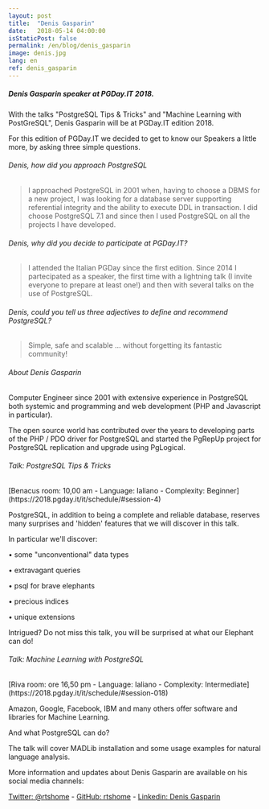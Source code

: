 ```yaml
---
layout: post
title:  "Denis Gasparin"
date:   2018-05-14 04:00:00
isStaticPost: false
permalink: /en/blog/denis_gasparin
image: denis.jpg
lang: en
ref: denis_gasparin
---
```


<h5>Denis Gasparin speaker at PGDay.IT 2018.</h5>

With the talks "PostgreSQL Tips & Tricks" and "Machine Learning with PostGreSQL", Denis Gasparin will be at PGDay.IT edition 2018.

For this edition of PGDay.IT we decided to get to know our Speakers a little more, by asking three simple questions.

<h6>Denis, how did you approach PostgreSQL</h6>

>I approached PostgreSQL in 2001 when, having to choose a DBMS for a new project, I was looking for a database server supporting referential integrity and the ability to execute DDL in transaction.
I did choose PostgreSQL 7.1 and since then I used PostgreSQL on all the projects I have developed.

<h6>Denis, why did you decide to participate at PGDay.IT?</h6>

>I attended the Italian PGDay since the first edition. Since 2014 I partecipated as a speaker, the first time with a lightning talk (I invite everyone to prepare at least one!) and then with several talks on the use of PostgreSQL.

<h6>Denis, could you tell us three adjectives to define and recommend PostgreSQL?</h6>

>Simple, safe and scalable ... without forgetting its fantastic community!

<h6>About Denis Gasparin</h6>

Computer Engineer since 2001 with extensive experience in PostgreSQL both systemic and programming and web development (PHP and Javascript in particular).

The open source world has contributed over the years to developing parts of the PHP / PDO driver for PostgreSQL and started the PgRepUp project for PostgreSQL replication and upgrade using PgLogical.

<h6>Talk: PostgreSQL Tips & Tricks</h6>
[Benacus room: 10,00 am - Language: Ialiano - Complexity: Beginner](https://2018.pgday.it/it/schedule/#session-4)

PostgreSQL, in addition to being a complete and reliable database, reserves many surprises and 'hidden' features that we will discover in this talk.

In particular we'll discover:

• some "unconventional" data types

• extravagant queries

• psql for brave elephants

• precious indices

• unique extensions

Intrigued? Do not miss this talk, you will be surprised at what our Elephant can do!

<h6>Talk: Machine Learning with PostgreSQL</h6>
[Riva room: ore 16,50 pm - Language: Ialiano - Complexity: Intermediate](https://2018.pgday.it/it/schedule/#session-018)

Amazon, Google, Facebook, IBM and many others offer software and libraries for Machine Learning.

And what PostgreSQL  can do?

The talk will cover MADLib installation and some usage examples for natural language analysis.

More information and updates about Denis Gasparin are available on his social media channels:

[Twitter: @rtshome](https://twitter.com/rtshome)  -  [GitHub: rtshome](https://github.com/rtshome)  -  [Linkedin: Denis Gasparin](https://www.linkedin.com/in/denis-gasparin-19395817/)
